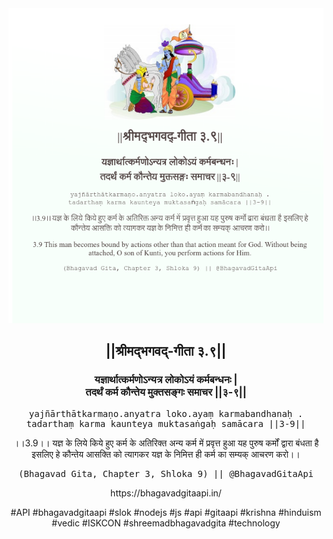 <img src="../../asset/BG_3_9.png"/>
<center><h2>||श्रीमद्‍भगवद्‍-गीता ३.९||</h2>
<h3>यज्ञार्थात्कर्मणोऽन्यत्र लोकोऽयं कर्मबन्धनः |<br/>तदर्थं कर्म कौन्तेय मुक्तसङ्गः समाचर ||३-९||</h3>
<pre>yajñārthātkarmaṇo.anyatra loko.ayaṃ karmabandhanaḥ .<br/>tadarthaṃ karma kaunteya muktasaṅgaḥ samācara ||3-9||</pre>
<p>।।3.9।। यज्ञ के लिये किये हुए कर्म के अतिरिक्त अन्य कर्म में प्रवृत्त हुआ यह पुरुष कर्मों द्वारा बंधता है इसलिए हे कौन्तेय आसक्ति को त्यागकर यज्ञ के निमित्त ही कर्म का सम्यक् आचरण करो।।</p>
<pre>(Bhagavad Gita, Chapter 3, Shloka 9) || @BhagavadGitaApi</pre><p>https://bhagavadgitaapi.in/</p><p>#API #bhagavadgitaapi #slok #nodejs #js #api #gitaapi #krishna #hinduism #vedic #ISKCON #shreemadbhagavadgita #technology</p></center>